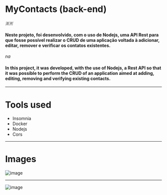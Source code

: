 # MyContacts (back-end)

_🇧🇷_

#### Neste projeto, foi desenvolvido, com o uso de Nodejs, uma API Rest para que fosse possível realizar o CRUD de uma aplicação voltada à adicionar, editar, remover e verificar os contatos existentes.

_na_

#### In this project, it was developed, with the use of Nodejs, a Rest API so that it was possible to perform the CRUD of an application aimed at adding, editing, removing and verifying existing contacts.
___

# Tools used

- Insomnia
- Docker
- Nodejs
- Cors

___

# Images

![image](https://user-images.githubusercontent.com/75763403/130329676-7cf08927-e6d3-4553-8281-bcb14a20a0a3.png)

___

![image](https://user-images.githubusercontent.com/75763403/130329688-0e75f020-e74d-487c-8ee3-0e5c84744b97.png)
